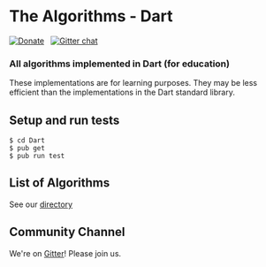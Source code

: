 # The Algorithms - Dart 

[![Donate](https://img.shields.io/badge/Donate-PayPal-green.svg)](https://www.paypal.me/TheAlgorithms/100) &nbsp;
[![Gitter chat](https://badges.gitter.im/gitterHQ/gitter.png)](https://gitter.im/TheAlgorithms) &nbsp;

### All algorithms implemented in Dart (for education)

These implementations are for learning purposes. They may be less efficient than the implementations in the Dart standard library.

## Setup and run tests

    $ cd Dart
    $ pub get
    $ pub run test

## List of Algorithms

See our [directory](https://github.com/bernardobrezende/Dart/blob/master/DIRECTORY.md)

## Community Channel

We're on [Gitter](https://gitter.im/TheAlgorithms)! Please join us.
